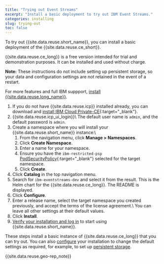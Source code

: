 ```yaml
---
title: "Trying out Event Streams"
excerpt: "Install a basic deployment to try out IBM Event Streams."
categories: installing
slug: trying-out
toc: false
---
```


To try out {{site.data.reuse.short_name}}, you can install a basic deployment of the {{site.data.reuse.ce_short}}.

{{site.data.reuse.ce_long}} is a free version intended for trial and demonstration purposes. It can be installed and used without charge.

**Note:** These instructions do not include setting up persistent storage, so your data and configuration settings are not retained in the event of a restart.

For more features and full IBM suppport, [install {{site.data.reuse.long_name}}](../installing).

1. If you do not have {{site.data.reuse.icp}} installed already, you can download and [install IBM Cloud Private-CE](https://www.ibm.com/support/knowledgecenter/SSBS6K_3.1.2/installing/install_containers.html){:target="_blank"}.
2. {{site.data.reuse.icp_ui_login}}\\
   The default user name is `admin`, and the default password is `admin`.
3. Create a namespace where you will install your {{site.data.reuse.short_name}} instance:\\
   1. From the navigation menu, click **Manage > Namespaces**.
   3. Click **Create Namespace**.
   3. Enter a name for your namespace.
   4. Ensure you have the `ibm-restricted-psp` [PodSecurityPolicy](https://ibm.biz/cpkspec-psp){:target="_blank"} selected for the target namespace.
   5. Click **Create**.
4. Click **Catalog** in the top navigation menu.
4. Search for `ibm-eventstreams-dev` and select it from the result. This is the Helm chart for the {{site.data.reuse.ce_long}}. The README is displayed.
5. Click **Configure**.
6. Enter a release name, select the target namespace you created previously, and accept the terms of the license agreement.\\
   You can leave all other settings at their default values.
7. Click **Install**.
8. [Verify your installation and log in](../post-installation/#verifying-your-installation) to start using {{site.data.reuse.short_name}}.

These steps install a basic instance of {{site.data.reuse.ce_long}} that you can try out. You can also [configure](../configuring) your installation to change the default settings as required, for example, to set up [persistent storage](../planning/#persistent-storage).

{{site.data.reuse.geo-rep_note}}
